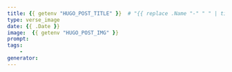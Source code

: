 ```yaml
---
title: {{ getenv "HUGO_POST_TITLE" }}  # "{{ replace .Name "-" " " | title }}"
type: verse_image
date: {{ .Date }}
image:  {{ getenv "HUGO_POST_IMG" }}
prompt:
tags:
    -
generator:
---
```

